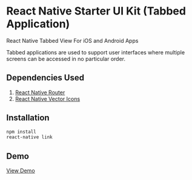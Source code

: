 # React Native Starter UI Kit (Tabbed Application)

React Native Tabbed View For iOS and Android Apps

Tabbed applications are used to support user interfaces where multiple screens can be accessed in no particular order.


## Dependencies Used

1) <a href="https://github.com/aksonov/react-native-router-flux">React Native Router</a><br>
2) <a href="https://github.com/oblador/react-native-vector-icons">React Native Vector Icons</a>

## Installation

```sh
npm install
react-native link
```

## Demo

<a href="https://appetize.io/app/7h0ut69mh9mjt0ze785dzrphh8?device=iphone5s&scale=75&orientation=portrait&osVersion=9.3">View Demo</a>

